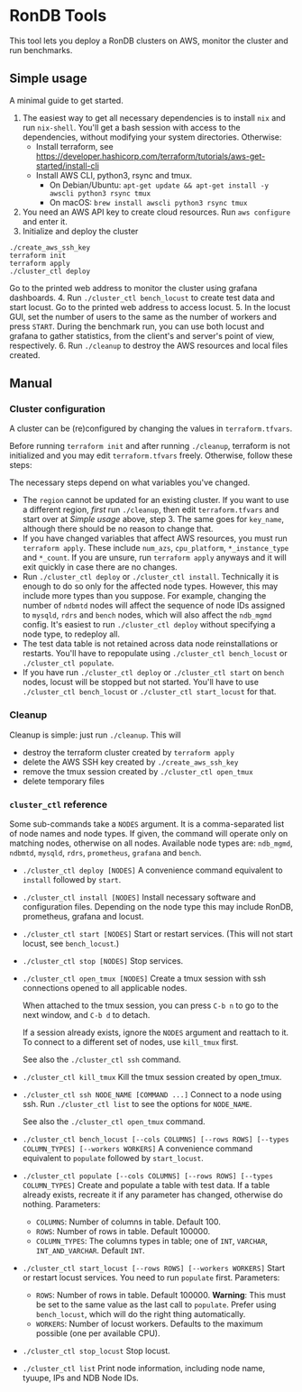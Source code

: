 # RonDB Tools

This tool lets you deploy a RonDB clusters on AWS, monitor the cluster and run benchmarks.

## Simple usage

A minimal guide to get started.

1. The easiest way to get all necessary dependencies is to install `nix` and run `nix-shell`.
  You'll get a bash session with access to the dependencies, without modifying your system directories.
  Otherwise:
    * Install terraform, see https://developer.hashicorp.com/terraform/tutorials/aws-get-started/install-cli
    * Install AWS CLI, python3, rsync and tmux.
      * On Debian/Ubuntu: `apt-get update && apt-get install -y awscli python3 rsync tmux`
      * On macOS: `brew install awscli python3 rsync tmux`
2. You need an AWS API key to create cloud resources.
  Run `aws configure` and enter it.
3. Initialize and deploy the cluster
  ```
  ./create_aws_ssh_key
  terraform init
  terraform apply
  ./cluster_ctl deploy
  ```
  Go to the printed web address to monitor the cluster using grafana dashboards.
4. Run `./cluster_ctl bench_locust` to create test data and start locust.
  Go to the printed web address to access locust.
5. In the locust GUI, set the number of users to the same as the number of workers and press `START`.
  During the benchmark run, you can use both locust and grafana to gather statistics, from the client's and server's point of view, respectively.
6. Run `./cleanup` to destroy the AWS resources and local files created.

## Manual

### Cluster configuration

A cluster can be (re)configured by changing the values in `terraform.tfvars`.

Before running `terraform init` and after running `./cleanup`, terraform is not initialized and you may edit `terraform.tfvars` freely.
Otherwise, follow these steps:

The necessary steps depend on what variables you've changed.
* The `region` cannot be updated for an existing cluster.
  If you want to use a different region, *first* run `./cleanup`, then edit `terraform.tfvars` and start over at *Simple usage* above, step 3.
  The same goes for `key_name`, although there should be no reason to change that.
* If you have changed variables that affect AWS resources, you must run `terraform apply`.
  These include `num_azs`, `cpu_platform`, `*_instance_type` and `*_count`.
  If you are unsure, run `terraform apply` anyways and it will exit quickly in case there are no changes.
* Run `./cluster_ctl deploy` or `./cluster_ctl install`.
  Technically it is enough to do so only for the affected node types.
  However, this may include more types than you suppose.
  For example, changing the number of `ndbmtd` nodes will affect the sequence of node IDs assigned to `mysqld`, `rdrs` and `bench` nodes, which will also affect the `ndb_mgmd` config.
  It's easiest to run `./cluster_ctl deploy` without specifying a node type, to redeploy all.
* The test data table is not retained across data node reinstallations or restarts.
  You'll have to repopulate using `./cluster_ctl bench_locust` or `./cluster_ctl populate`.
* If you have run `./cluster_ctl deploy` or `./cluster_ctl start` on `bench` nodes, locust will be stopped but not started.
  You'll have to use `./cluster_ctl bench_locust` or `./cluster_ctl start_locust` for that.

### Cleanup

Cleanup is simple: just run `./cleanup`.
This will
* destroy the terraform cluster created by `terraform apply`
* delete the AWS SSH key created by `./create_aws_ssh_key`
* remove the tmux session created by `./cluster_ctl open_tmux`
* delete temporary files

### `cluster_ctl` reference

Some sub-commands take a `NODES` argument.
It is a comma-separated list of node names and node types.
If given, the command will operate only on matching nodes, otherwise on all nodes.
Available node types are: `ndb_mgmd`, `ndbmtd`, `mysqld`, `rdrs`, `prometheus`, `grafana` and `bench`.

* `./cluster_ctl deploy [NODES]`
    A convenience command equivalent to `install` followed by `start`.

* `./cluster_ctl install [NODES]`
    Install necessary software and configuration files.
    Depending on the node type this may include RonDB, prometheus, grafana and locust.

* `./cluster_ctl start [NODES]`
    Start or restart services.
    (This will not start locust, see `bench_locust`.)

* `./cluster_ctl stop [NODES]`
    Stop services.

* `./cluster_ctl open_tmux [NODES]`
    Create a tmux session with ssh connections opened to all applicable nodes.

    When attached to the tmux session, you can press `C-b n` to go to the next window, and `C-b d` to detach.

    If a session already exists, ignore the `NODES` argument and reattach to it.
    To connect to a different set of nodes, use `kill_tmux` first.

    See also the `./cluster_ctl ssh` command.

* `./cluster_ctl kill_tmux`
    Kill the tmux session created by open_tmux.

* `./cluster_ctl ssh NODE_NAME [COMMAND ...]`
    Connect to a node using ssh.
    Run `./cluster_ctl list` to see the options for `NODE_NAME`.

    See also the `./cluster_ctl open_tmux` command.

* `./cluster_ctl bench_locust [--cols COLUMNS] [--rows ROWS] [--types COLUMN_TYPES] [--workers WORKERS]`
    A convenience command equivalent to `populate` followed by `start_locust`.

* `./cluster_ctl populate [--cols COLUMNS] [--rows ROWS] [--types COLUMN_TYPES]`
    Create and populate a table with test data.
    If a table already exists, recreate it if any parameter has changed, otherwise do nothing.
    Parameters:
    * `COLUMNS`: Number of columns in table. Default 100.
    * `ROWS`: Number of rows in table. Default 100000.
    * `COLUMN_TYPES`: The columns types in table; one of `INT`, `VARCHAR`, `INT_AND_VARCHAR`. Default `INT`.

* `./cluster_ctl start_locust [--rows ROWS] [--workers WORKERS]`
    Start or restart locust services.
    You need to run `populate` first.
    Parameters:
    * `ROWS`: Number of rows in table. Default 100000.
            **Warning**: This must be set to the same value as the last call to `populate`.
            Prefer using `bench_locust`, which will do the right thing automatically.
    * `WORKERS`: Number of locust workers. Defaults to the maximum possible (one per available CPU).

* `./cluster_ctl stop_locust`
    Stop locust.

* `./cluster_ctl list`
    Print node information, including node name, tyuupe, IPs and NDB Node IDs.
